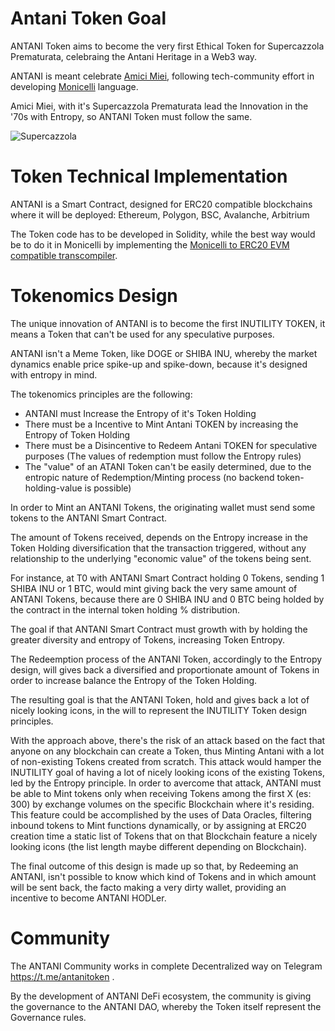 # Antani Token Goal
ANTANI Token aims to become the very first Ethical Token for Supercazzola Prematurata, celebraing the Antani Heritage in a Web3 way.

ANTANI is meant celebrate [Amici Miei](https://en.wikipedia.org/wiki/My_Friends_(film)), following tech-community effort in developing [Monicelli](https://github.com/esseks/monicelli) language.

Amici Miei, with it's Supercazzola Prematurata lead the Innovation in the '70s with Entropy, so ANTANI Token must follow the same.

![Supercazzola](supercazzolaimg.jpg)


# Token Technical Implementation
ANTANI is a Smart Contract, designed for ERC20 compatible blockchains where it will be deployed: Ethereum, Polygon, BSC, Avalanche, Arbitrium

The Token code has to be developed in Solidity, while the best way would be to do it in Monicelli by implementing the [Monicelli to ERC20 EVM compatible transcompiler](https://github.com/esseks/monicelli/issues/54).

# Tokenomics Design
The unique innovation of ANTANI is to become the first INUTILITY TOKEN, it means a Token that can't be used for any speculative purposes.

ANTANI isn't a Meme Token, like DOGE or SHIBA INU, whereby the market dynamics enable price spike-up and spike-down, because it's designed with entropy in mind.

The tokenomics principles are the following:
- ANTANI must Increase the Entropy of it's Token Holding
- There must be a Incentive to Mint Antani TOKEN by increasing the Entropy of Token Holding
- There must be a Disincentive to Redeem Antani TOKEN for speculative purposes (The values of redemption must follow the Entropy rules)
- The "value" of an ATANI Token can't be easily determined, due to the entropic nature of Redemption/Minting process (no backend token-holding-value is possible)

In order to Mint an ANTANI Tokens, the originating wallet must send some tokens to the ANTANI Smart Contract.

The amount of Tokens received, depends on the Entropy increase in the Token Holding diversification that the transaction triggered, without any relationship to the underlying "economic value" of the tokens being sent.

For instance, at T0 with ANTANI Smart Contract holding 0 Tokens, sending 1 SHIBA INU or 1 BTC, would mint giving back the very same amount of ANTANI Tokens, because there are 0 SHIBA INU and 0 BTC being holded by the contract in the internal token holding % distribution.

The goal if that ANTANI Smart Contract must growth with by holding the greater diversity and entropy of Tokens, increasing Token Entropy.

The Redeemption process of the ANTANI Token,  accordingly to the Entropy design, will gives back a diversified and proportionate amount of Tokens in order to increase balance the Entropy of the Token Holding.

The resulting goal is that the ANTANI Token, hold and gives back a lot of nicely looking icons, in the will to represent the INUTILITY Token design principles.

With the approach above, there's the risk of an attack based on the fact that anyone on any blockchain can create a Token, thus Minting Antani with a lot of non-existing Tokens created from scratch. This attack would hamper the INUTILITY goal of having a lot of nicely looking icons of the existing Tokens, led by the Entropy principle. In order to avercome that attack, ANTANI must be able to Mint tokens only when receiving Tokens among the first X (es: 300) by exchange volumes on the specific Blockchain where it's residing. This feature could be accomplished by the uses of Data Oracles, filtering inbound tokens to Mint functions dynamically, or by assigning at ERC20 creation time a static list of Tokens that on that Blockchain feature a nicely looking icons (the list length maybe different depending on Blockchain).

The final outcome of this design is made up so that, by Redeeming an ANTANI, isn't possible to know which kind of Tokens and in which amount will be sent back, the facto making a very dirty wallet, providing an incentive to become ANTANI HODLer.


# Community
The ANTANI Community works in complete Decentralized way on Telegram https://t.me/antanitoken .

By the development of ANTANI DeFi ecosystem, the community is giving the governance to the ANTANI DAO, whereby the Token itself represent the Governance rules.
